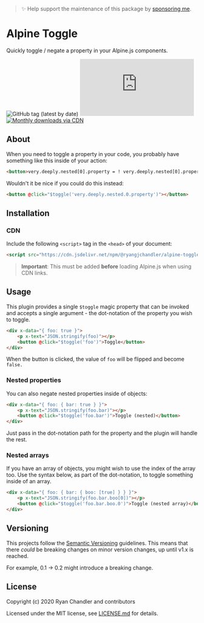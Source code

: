 > ✨ Help support the maintenance of this package by [sponsoring me](https://github.com/sponsors/ryangjchandler).

# Alpine Toggle

Quickly toggle / negate a property in your Alpine.js components.

![GitHub tag (latest by date)](https://img.shields.io/github/v/tag/ryangjchandler/alpine-toggle?label=version&style=flat-square)
![GitHub file size in bytes](https://img.shields.io/github/size/ryangjchandler/alpine-toggle/dist/alpine-toggle.js?label=min%20%28no%20gzip%29&style=flat-square)
[![Monthly downloads via CDN](https://data.jsdelivr.com/v1/package/gh/ryangjchandler/alpine-toggle/badge)](https://www.jsdelivr.com/package/gh/ryangjchandler/alpine-toggle)

## About

When you need to toggle a property in your code, you probably have something like this inside of your action:

```html
<button>very.deeply.nested[0].property = ! very.deeply.nested[0].property</button>
```

Wouldn't it be nice if you could do this instead:

```html
<button @click="$toggle('very.deeply.nested.0.property')"></button>
```

## Installation

### CDN

Include the following `<script>` tag in the `<head>` of your document:

``` html
<script src="https://cdn.jsdelivr.net/npm/@ryangjchandler/alpine-toggle@0.1.0/dist/alpine-toggle.umd.js"></script>
```

> **Important**: This must be added **before** loading Alpine.js when using CDN links.

## Usage

This plugin provides a single `$toggle` magic property that can be invoked and accepts a single argument - the dot-notation of the property you wish to toggle.

```html
<div x-data="{ foo: true }">
    <p x-text="JSON.stringify(foo)"></p>
    <button @click="$toggle('foo')">Toggle</button>
</div>
```

When the button is clicked, the value of `foo` will be flipped and become `false.`

### Nested properties

You can also negate nested properties inside of objects:

```html
<div x-data="{ foo: { bar: true } }">
    <p x-text="JSON.stringify(foo.bar)"></p>
    <button @click="$toggle('foo.bar')">Toggle (nested)</button>
</div>
```

Just pass in the dot-notation path for the property and the plugin will handle the rest.

### Nested arrays

If you have an array of objects, you might wish to use the index of the array too. Use the syntax below, as part of the dot-notation, to toggle something inside of an array.

```html
<div x-data="{ foo: { bar: { boo: [true] } } }">
    <p x-text="JSON.stringify(foo.bar.boo[0])"></p>
    <button @click="$toggle('foo.bar.boo.0')">Toggle (nested array)</button>
</div>
```

## Versioning

This projects follow the [Semantic Versioning](https://semver.org/) guidelines. This means that there *could* be breaking changes on minor version changes, up until v1.x is reached.

For example, 0.1 -> 0.2 might introduce a breaking change.

## License

Copyright (c) 2020 Ryan Chandler and contributors

Licensed under the MIT license, see [LICENSE.md](LICENSE.md) for details.
